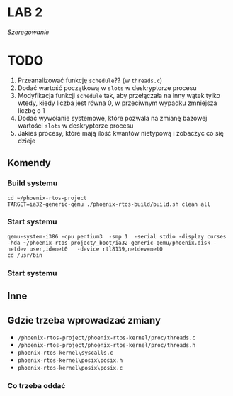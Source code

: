 # LAB 2
*Szeregowanie*

# TODO
1. Przeanalizować funkcję `schedule`?? (w `threads.c`)
2. Dodać wartość początkową w `slots` w deskryptorze procesu
3. Modyfikacja funkcji `schedule` tak, aby przełączała na inny wątek tylko wtedy, kiedy liczba jest równa 0, w przeciwnym wypadku zmniejsza liczbę o 1
4. Dodać wywołanie systemowe, które pozwala na zmianę bazowej wartości `slots` w deskryptorze procesu
5. Jakieś procesy, które mają ilość kwantów nietypową i zobaczyć co się dzieje

## Komendy

### Build systemu
`cd ~/phoenix-rtos-project`  
`TARGET=ia32-generic-qemu ./phoenix-rtos-build/build.sh clean all`  

### Start systemu
`qemu-system-i386 -cpu pentium3  -smp 1  -serial stdio -display curses -hda ~/phoenix-rtos-project/_boot/ia32-generic-qemu/phoenix.disk -netdev user,id=net0   -device rtl8139,netdev=net0`  
`cd /usr/bin`

### Start systemu

## Inne

## Gdzie trzeba wprowadzać zmiany
* `/phoenix-rtos-project/phoenix-rtos-kernel/proc/threads.c` 
* `/phoenix-rtos-project/phoenix-rtos-kernel/proc/threads.h` 
* `phoenix-rtos-kernel\syscalls.c`
* `phoenix-rtos-kernel\posix\posix.h`
* `phoenix-rtos-kernel\posix\posix.c`

### Co trzeba oddać 

